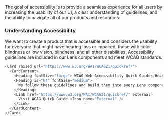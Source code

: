 The goal of accessibility is to provide a seamless experience for all users by increasing the usability of our UI, a clear understanding of guidelines, and the ability to navigate all of our products and resources.

### Understanding Accessibility

We want to create a product that is accessible and considers the usability for everyone that might have hearing loss or impaired, those with color blindness or low vision, blindness, and all other disabilities. Accessibility guidelines are included in our Lens components and meet WCAG standards.

```js noeditor
<Card raised url="https://www.w3.org/WAI/WCAG21/quickref/">
  <CardContent>
    <Heading fontSize="large"> WCAG Web Accessibility Quick Guide</Heading>
    <Heading is="h4" fontSize="medium">
      We follow these guidelines and build them into every Lens component.
    </Heading>
    <Link href="https://www.w3.org/WAI/WCAG21/quickref/" external>
      Visit WCAG Quick Guide <Icon name="External" />
    </Link>
  </CardContent>
</Card>
```
